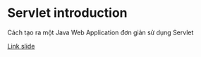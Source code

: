 # Servlet introduction

Cách tạo ra một Java Web Application đơn giản sử dụng Servlet

[Link slide](https://docs.google.com/presentation/d/1sBs2VK6Buc7sBaxtUUbo_7czD5i6Ut9_BJ1ZbDI7wR0/edit?usp=sharing)


